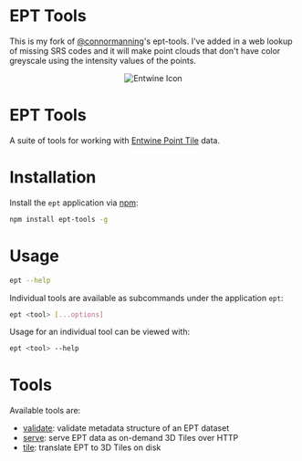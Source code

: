 # EPT Tools
This is my fork of [@connormanning](https://github.com/connormanning)'s ept-tools. I've added in a web lookup of missing SRS codes and it will make point clouds that don't have color greyscale using the intensity values of the points.

<p align="center">
  <img src="https://raw.githubusercontent.com/connormanning/entwine/master/doc/logo/icons_favicons/favicon-128.png" alt="Entwine Icon">
</p>

# EPT Tools

A suite of tools for working with [Entwine Point Tile](entwine.io) data.

# Installation

Install the `ept` application via [npm](https://www.npmjs.com/):
```bash
npm install ept-tools -g
```

# Usage

```bash
ept --help
```

Individual tools are available as subcommands under the application `ept`:

```bash
ept <tool> [...options]
```

Usage for an individual tool can be viewed with:

```bash
ept <tool> --help
```

# Tools

Available tools are:

- [validate](doc/validate.md): validate metadata structure of an EPT dataset
- [serve](doc/serve.md): serve EPT data as on-demand 3D Tiles over HTTP
- [tile](doc/tile.md): translate EPT to 3D Tiles on disk

